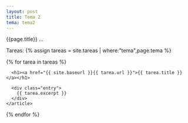```yaml
---
layout: post
title: Tema 2
tema: tema2
---
```


{{page.title}}
...

Tareas:
{% assign tareas = site.tareas | where:"tema",page.tema %}

<div class="posts">
  {% for tarea in tareas %}
    <article class="post">

      <h1><a href="{{ site.baseurl }}{{ tarea.url }}">{{ tarea.title }}</a></h1>

      <div class="entry">
        {{ tarea.excerpt }}
      </div>
    </article>
  {% endfor %}
</div>